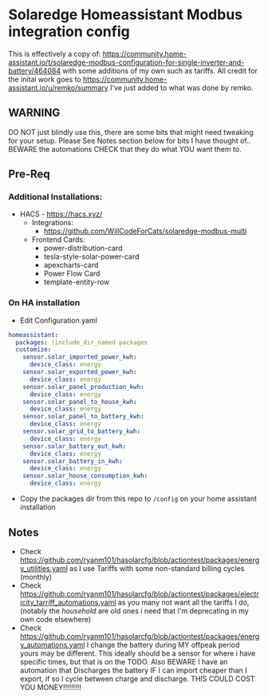 # Solaredge Homeassistant Modbus integration config

This is effectively a copy of: https://community.home-assistant.io/t/solaredge-modbus-configuration-for-single-inverter-and-battery/464084 with some additions of my own such as tariffs. All credit for the inital work goes to https://community.home-assistant.io/u/remko/summary I've just added to what was done by remko. 

## WARNING

DO NOT just blindly use this, there are some bits that might need tweaking for your setup. Please See Notes section below for bits I have thought of.. BEWARE the automations CHECK that they do what YOU want them to.

## Pre-Req

### Additional Installations:
* HACS - https://hacs.xyz/
  * Integrations:
    * https://github.com/WillCodeForCats/solaredge-modbus-multi
  * Frontend Cards:
    * power-distribution-card
    * tesla-style-solar-power-card
    * apexcharts-card
    * Power Flow Card
    * template-entity-row

### On HA installation
* Edit Configuration.yaml
```yaml
homeassistant:
  packages: !include_dir_named packages
  customize:
    sensor.solar_imported_power_kwh:
      device_class: energy
    sensor.solar_exported_power_kwh:
      device_class: energy
    sensor.solar_panel_production_kwh:
      device_class: energy
    sensor.solar_panel_to_house_kwh:
      device_class: energy
    sensor.solar_panel_to_battery_kwh:
      device_class: energy
    sensor.solar_grid_to_battery_kwh:
      device_class: energy
    sensor.solar_battery_out_kwh:
      device_class: energy
    sensor.solar_battery_in_kwh:
      device_class: energy
    sensor.solar_house_consumption_kwh:
      device_class: energy
```

* Copy the packages dir from this repo to `/config` on your home assistant installation


## Notes

* Check https://github.com/ryanm101/hasolarcfg/blob/actiontest/packages/energy_utilities.yaml as I use Tariffs with some non-standard billing cycles (monthly)
* Check https://github.com/ryanm101/hasolarcfg/blob/actiontest/packages/electricity_tarriff_automations.yaml as you many not want all the tariffs I do, (notably the *_household_* are old ones i need that I'm deprecating in my own code elsewhere)
* Check https://github.com/ryanm101/hasolarcfg/blob/actiontest/packages/energy_automations.yaml I change the battery during MY offpeak period yours may be different. This ideally should be a sensor for where i have specific times, but that is on the TODO. Also BEWARE I have an automation that Discharges the battery IF I can import cheaper than I export, if so I cycle between charge and discharge. THIS COULD COST YOU MONEY!!!!!!!!!
